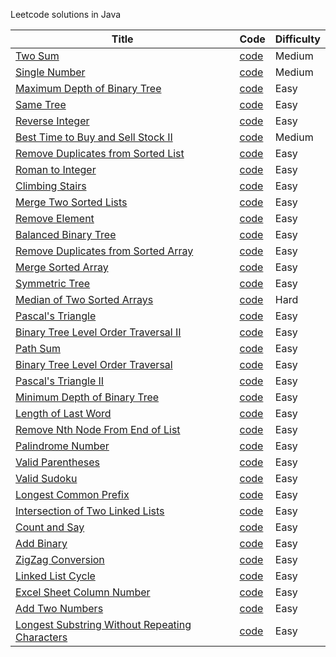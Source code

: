 Leetcode solutions in Java

|Title| Code | Difficulty|
|-----|------|-----------|
|[Two Sum](https://oj.leetcode.com/problems/two-sum/)	|[code](./src/main/java/com/martinliu/twosum/Solution.java)|Medium|
|[Single Number](https://oj.leetcode.com/problems/single-number/)| [code](./src/main/java/com/martinliu/singleNumber/Solution.java) |Medium|
|[Maximum Depth of Binary Tree](https://oj.leetcode.com/problems/maximum-depth-of-binary-tree/)| [code](./src/main/java/com/martinliu/maxDepth/Solution.java) |Easy|
|[Same Tree](https://oj.leetcode.com/problems/same-tree/)| [code](./src/main/java/com/martinliu/isSameTree/Solution.java) |Easy|
|[Reverse Integer](https://oj.leetcode.com/problems/reverse-integer/)| [code](./src/main/java/com/martinliu/reverseInteger/Solution.java) |Easy|
|[Best Time to Buy and Sell Stock II](https://oj.leetcode.com/problems/best-time-to-buy-and-sell-stock-ii/)| [code](./src/main/java/com/martinliu/maxProfit/Solution.java) |Medium|
|[Remove Duplicates from Sorted List](https://oj.leetcode.com/problems/remove-duplicates-from-sorted-list/)| [code](./src/main/java/com/martinliu/removeDuplicates/Solution.java) |Easy|
|[Roman to Integer](https://oj.leetcode.com/problems/roman-to-integer/)| [code](./src/main/java/com/martinliu/romanToInt/Solution.java) |Easy|
|[Climbing Stairs](https://oj.leetcode.com/problems/climbing-stairs/)|[code](./src/main/java/com/martinliu/climbStairs/Solution.java) |Easy|
|[Merge Two Sorted Lists](https://oj.leetcode.com/problems/merge-two-sorted-lists/)	|[code](./src/main/java/com/martinliu/mergeTwoLists/Solution.java) |Easy|
|[Remove Element](https://oj.leetcode.com/problems/remove-element/)	|[code](./src/main/java/com/martinliu/removeElement/Solution.java) |Easy|
|[Balanced Binary Tree](https://oj.leetcode.com/problems/balanced-binary-tree/)	|[code](./src/main/java/com/martinliu/isBalanced/Solution.java) |Easy|
|[Remove Duplicates from Sorted Array](https://oj.leetcode.com/problems/remove-duplicates-from-sorted-array/)|[code](./src/main/java/com/martinliu/removeDuplicates/Solution.java) |Easy|
|[Merge Sorted Array](https://oj.leetcode.com/problems/merge-sorted-array/)	|[code](./src/main/java/com/martinliu/mergesortedarray/Solution.java) |Easy|
|[Symmetric Tree](https://oj.leetcode.com/problems/symmetric-tree/)	|[code](./src/main/java/com/martinliu/symmetric/Solution.java) |Easy|
|[Median of Two Sorted Arrays](https://oj.leetcode.com/problems/median-of-two-sorted-arrays/)	|[code](./src/main/java/com/martinliu/medianSortedArrays/Solution.java) |Hard|
|[Pascal's Triangle](https://oj.leetcode.com/problems/pascals-triangle/)	|[code](./src/main/java/com/martinliu/pascals-triangle/Solution.java) |Easy|
|[Binary Tree Level Order Traversal II](https://oj.leetcode.com/problems/binary-tree-level-order-traversal-ii/)	|[code](./src/main/java/com/martinliu/levelOrderBottom/Solution.java) |Easy|
|[Path Sum](https://oj.leetcode.com/problems/path-sum/)	|[code](./src/main/java/com/martinliu/path-sum/Solution.java) |Easy|
|[Binary Tree Level Order Traversal](https://oj.leetcode.com/problems/binary-tree-level-order-traversal/)	|[code](./src/main/java/com/martinliu/binary-tree-level-order-traversal/Solution.java) |Easy|
|[Pascal's Triangle II](https://oj.leetcode.com/problems/pascals-triangle-ii/)	|[code](./src/main/java/com/martinliu/pascals-triangle-ii/Solution.java) |Easy|
|[Minimum Depth of Binary Tree](https://oj.leetcode.com/problems/minimum-depth-of-binary-tree/)	|[code](./src/main/java/com/martinliu/minimum-depth-of-binary-tree/Solution.java) |Easy|
|[Length of Last Word](https://oj.leetcode.com/problems/length-of-last-word/)	|[code](./src/main/java/com/martinliu/length-of-last-word/Solution.java) |Easy|
|[Remove Nth Node From End of List](https://oj.leetcode.com/problems/remove-nth-node-from-end-of-list/)	|[code](./src/main/java/com/martinliu/remove-nth-node-from-end-of-list/Solution.java) |Easy|
|[Palindrome Number](https://oj.leetcode.com/problems/palindrome-number/)	|[code](./src/main/java/com/martinliu/palindrome-number/Solution.java) |Easy|
|[Valid Parentheses](https://oj.leetcode.com/problems/valid-parentheses/)	|[code](./src/main/java/com/martinliu/valid-parentheses/Solution.java) |Easy|
|[Valid Sudoku](https://oj.leetcode.com/problems/valid-sudoku/)	|[code](./src/main/java/com/martinliu/valid-sudoku/Solution.java) |Easy|
|[Longest Common Prefix](https://oj.leetcode.com/problems/longest-common-prefix/)	|[code](./src/main/java/com/martinliu/longest-common-prefix/Solution.java) |Easy|
|[Intersection of Two Linked Lists](https://oj.leetcode.com/problems/intersection-of-two-linked-lists/)	|[code](./src/main/java/com/martinliu/intersection-of-two-linked-lists/Solution.java) |Easy|
|[Count and Say](https://oj.leetcode.com/problems/count-and-say/)	|[code](./src/main/java/com/martinliu/count-and-say/Solution.java) |Easy|
|[Add Binary](https://oj.leetcode.com/problems/add-binary/)	|[code](./src/main/java/com/martinliu/add-binary/Solution.java) |Easy|
|[ZigZag Conversion](https://oj.leetcode.com/problems/zigzag-conversion/)	|[code](./src/main/java/com/martinliu/zigzag-conversion/Solution.java) |Easy|
|[Linked List Cycle](https://oj.leetcode.com/problems/linked-list-cycle/)	|[code](./src/main/java/com/martinliu/linked-list-cycle/Solution.java) |Easy|
|[Excel Sheet Column Number](https://oj.leetcode.com/problems/excel-sheet-column-number/)	|[code](./src/main/java/com/martinliu/excel-sheet-column-number/Solution.java) |Easy|
|[Add Two Numbers](https://oj.leetcode.com/problems/add-two-numbers/)	|[code](./src/main/java/com/martinliu/add-two-numbers/Solution.java) |Easy|
|[Longest Substring Without Repeating Characters](https://oj.leetcode.com/problems/longest-substring-without-repeating-characters/)	|[code](./src/main/java/com/martinliu/longest-substring-without-repeating-characters/Solution.java) |Easy|
